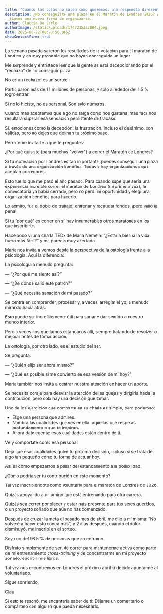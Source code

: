 ```yaml
---
title: "Cuando las cosas no salen como queremos: una respuesta diferente"
description: ¿No conseguiste una plaza en el Maratón de Londres 2026? Aquí
  tienes una nueva forma de organizarte.
author: Claudia De Carlo
authorImage: /static/uploads/1747215352004.jpeg
date: 2025-06-22T08:20:56.066Z
showContactForm: true
---
```

La semana pasada salieron los resultados de la votación para el maratón de Londres y es muy probable que no hayas conseguido un lugar.

Me sorprende y entristece leer que la gente se está decepcionando por el “rechazo” de no conseguir plaza.

No es un rechazo: es un sorteo.

Participaron más de 1.1 millones de personas, y solo alrededor del 1.5 % logró entrar.

Si no lo hiciste, no es personal. Son solo números.

Cuanto más aceptemos que algo no salga como nos gustaría, más fácil nos resultará superar esa sensación persistente de fracaso.

Sí, emociones como la decepción, la frustración, incluso el desánimo, son válidas, pero no dejes que definan tu próximo paso.

Permíteme invitarte a que te preguntes:

¿Por qué quisiste (para muchos "volver") a correr el Maratón de Londres?

Si tu motivación por Londres es tan importante, puedes conseguir una plaza a través de una organización benéfica. Todavía hay organizaciones que aceptan corredores.

Esto fue lo que me pasó el año pasado. Para cuando supe que sería una experiencia increíble correr el maratón de Londres (mi primera vez), la convocatoria ya había cerrado, pero no perdí mi oportunidad y elegí una organización benéfica para hacerlo.

Lo admito, fue el doble de trabajo, entrenar y recaudar fondos, ¡pero valió la pena!

Si tu “por qué” es correr en sí, hay innumerables otros maratones en los que inscribirte.

Hace poco vi una charla TEDx de Maria Nemeth: “¿Estaría bien si la vida fuera más fácil?” y me pareció muy acertada.

María nos invita a vernos desde la perspectiva de la ontología frente a la psicología. Aquí la diferencia:

La psicología a menudo pregunta:

— “¿Por qué me siento así?”

— “¿De dónde salió este patrón?”

— “¿Qué necesita sanación de mi pasado?”

Se centra en comprender, procesar y, a veces, arreglar el yo, a menudo mirando hacia atrás.

Esto puede ser increíblemente útil para sanar y dar sentido a nuestro mundo interior.

Pero a veces nos quedamos estancados allí, siempre tratando de resolver o mejorar antes de tomar acción.

La ontología, por otro lado, es el estudio del ser.

Se pregunta:

— “¿Quién elijo ser ahora mismo?”

— “¿Qué es posible si me convierto en esa versión de mí hoy?”

María también nos invita a centrar nuestra atención en hacer un aporte.

Se necesita coraje para desviar la atención de las quejas y dirigirla hacia la contribución, pero solo hay una decisión que tomar.

Uno de los ejercicios que comparte en su charla es simple, pero poderoso:

* Elige una persona que admires.
* Nombra las cualidades que ves en ella: aquellas que respetas profundamente o que te inspiran.
* Ahora date cuenta: esas cualidades están dentro de ti.

Ve y compórtate como esa persona.

Deja que esas cualidades guíen tu próxima decisión, incluso si se trata de algo tan pequeño como tu forma de actuar hoy.

Así es como empezamos a pasar del estancamiento a la posibilidad.

¿Cómo podría ser tu contribución en este momento?

Tal vez inscribiéndote como voluntario para el maratón de Londres de 2026.

Quizás apoyando a un amigo que está entrenando para otra carrera.

Quizás sea correr por placer y estar más presente para tus seres queridos, o un proyecto soñado que aún no has comenzado.

Después de cruzar la meta el pasado mes de abril, me dije a mí misma: “No volveré a hacer esto nunca más”, y 2 días después, cuando el dolor disminuyó, me inscribí en el sorteo.

Soy uno del 98.5 % de personas que no entraron.

Disfruto simplemente de ser, de correr para mantenerme activa como parte de mi entrenamiento *cross-training* y de concentrarme en mi proyecto soñado: escribir mis libros.

Tal vez nos encontremos en Londres el próximo abril si decido apuntarme al voluntariado.

Sigue sonriendo,

Clau

Si esto te resonó, me encantaría saber de ti: Déjame un comentario o compártelo con alguien que pueda necesitarlo.
